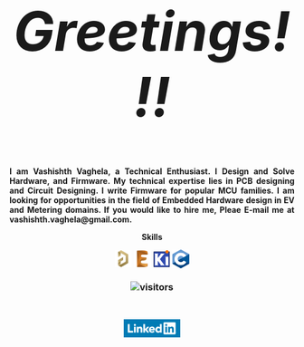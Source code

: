 <h1 style="font-size:10vw" align="center"><I><b>Greetings!!!</b></I></h1>
<P align="justify">
<b>I am Vashishth Vaghela, a Technical Enthusiast. I Design and Solve Hardware, and Firmware. My technical expertise lies in PCB designing and Circuit Designing. I write Firmware for popular MCU families. I am looking for opportunities in the field of Embedded Hardware design in EV and Metering domains. If you would like to hire me, Pleae E-mail me at vashishth.vaghela@gmail.com.</b></P>

<P align="center"><b>Skills</b></P>
<div align="center">
<img align="center" alt="altium" width="30px" src="https://github.com/Vashishth-V/STASH/blob/main/altium-designer.png"/>
<img align="center" alt="Eagle" width="30px" src="https://github.com/Vashishth-V/STASH/blob/main/Autodesk-Eagle.png"/>
<img align="center" alt="KiCAD" width="30px" src="https://github.com/Vashishth-V/STASH/blob/main/KiCAD.png"/>
<img align="center" alt="C" width="30px" src="https://github.com/Vashishth-V/STASH/blob/main/1200px-C_Programming_Language.svg.png"/>
</div>


<h3 align="center">
  
![visitors](https://visitor-badge.glitch.me/badge?page_id=Vashishth-V.visitor-badge)

</h3>
</br>

<P align="center"><a href="https://in.linkedin.com/in/vashishth-vaghela-280247188" target="_blank"><img alt="LinkedIn" width="100px" src="https://github.com/Vashishth-V/STASH/blob/main/linkedin-logo-rectangle.png" /></a></P>
